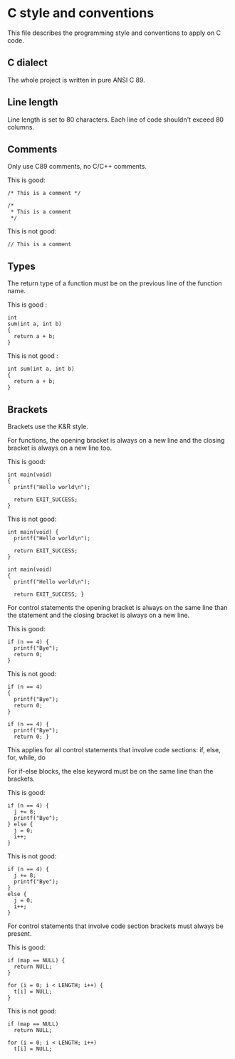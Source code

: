 C style and conventions
=======================

This file describes the programming style and conventions to apply on C code.


C dialect
---------

The whole project is written in pure ANSI C 89.

Line length
-----------

Line length is set to 80 characters. Each line of code shouldn't exceed 80
columns.

Comments
--------

Only use C89 comments, no C/C++ comments.

This is good:

    /* This is a comment */

    /*
     * This is a comment
     */

This is not good:

    // This is a comment


Types
-----

The return type of a function must be on the previous line of the function name.

This is good :

    int
    sum(int a, int b)
    {
      return a + b;
    }

This is not good :

    int sum(int a, int b)
    {
      return a + b;
    }


Brackets
--------

Brackets use the K&R style.

For functions, the opening bracket is always on a new line and the closing
bracket is always on a new line too.

This is good:

    int main(void)
    {
      printf("Hello world\n");
     
      return EXIT_SUCCESS;
    }

This is not good:

    int main(void) {
      printf("Hello world\n");
    
      return EXIT_SUCCESS;
    }
    
    int main(void)
    {
      printf("Hello world\n");
    
      return EXIT_SUCCESS; }
    

For control statements the opening bracket is always on the same line than the
statement and the closing bracket is always on a new line.

This is good:

    if (n == 4) {
      printf("Bye");
      return 0;
    }

This is not good:

    if (n == 4)
    {
      printf("Bye");
      return 0;
    }
    
    if (n == 4) {
      printf("Bye");
      return 0; }


This applies for all control statements that involve code sections:
if, else, for, while, do

For if-else blocks, the else keyword must be on the same line than the brackets.

This is good:

    if (n == 4) {
      j += 8;
      printf("Bye");
    } else {
      j = 0;
      i++;
    }

This is not good:

    if (n == 4) {
      j += 8;
      printf("Bye");
    }
    else {
      j = 0;
      i++;
    }

For control statements that involve code section brackets must always be
present.

This is good:

    if (map == NULL) {
      return NULL;
    }

    for (i = 0; i < LENGTH; i++) {
      t[i] = NULL;
    }

This is not good:

    if (map == NULL)
      return NULL;

    for (i = 0; i < LENGTH; i++)
      t[i] = NULL;

